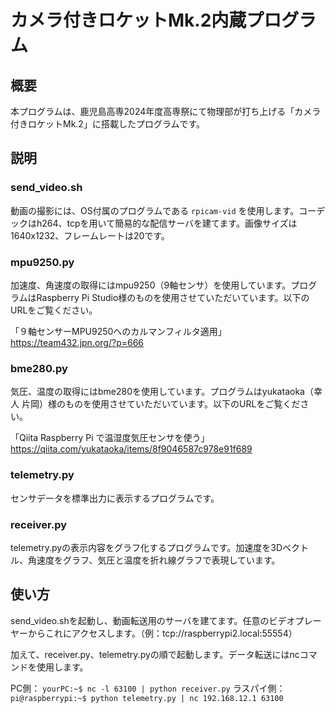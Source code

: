 # カメラ付きロケットMk.2内蔵プログラム

## 概要

本プログラムは、鹿児島高専2024年度高専祭にて物理部が打ち上げる「カメラ付きロケットMk.2」に搭載したプログラムです。

## 説明

### send_video.sh

動画の撮影には、OS付属のプログラムである `rpicam-vid` を使用します。コーデックはh264、tcpを用いて簡易的な配信サーバを建てます。画像サイズは1640x1232、フレームレートは20です。

### mpu9250.py

加速度、角速度の取得にはmpu9250（9軸センサ）を使用しています。プログラムはRaspberry Pi Studio様のものを使用させていただいています。以下のURLをご覧ください。

「９軸センサーMPU9250へのカルマンフィルタ適用」 https://team432.jpn.org/?p=666

### bme280.py

気圧、温度の取得にはbme280を使用しています。プログラムはyukataoka（幸人 片岡）様のものを使用させていただいています。以下のURLをご覧ください。

「Qiita Raspberry Pi で温湿度気圧センサを使う」 https://qiita.com/yukataoka/items/8f9046587c978e91f689

### telemetry.py

センサデータを標準出力に表示するプログラムです。

### receiver.py

telemetry.pyの表示内容をグラフ化するプログラムです。加速度を3Dベクトル、角速度をグラフ、気圧と温度を折れ線グラフで表現しています。

## 使い方

send_video.shを起動し、動画転送用のサーバを建てます。任意のビデオプレーヤーからこれにアクセスします。（例：tcp://raspberrypi2.local:55554）

加えて、receiver.py、telemetry.pyの順で起動します。データ転送にはncコマンドを使用します。

PC側： `yourPC:~$ nc -l 63100 | python receiver.py`
ラスパイ側： `pi@raspberrypi:~$ python telemetry.py | nc 192.168.12.1 63100`

